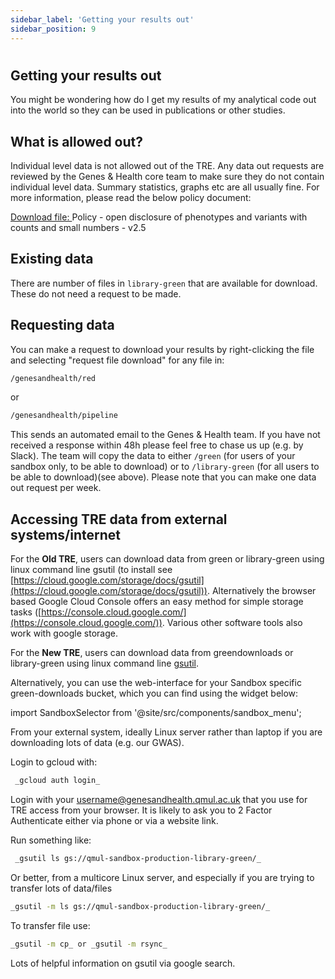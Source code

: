 ```yaml
---
sidebar_label: 'Getting your results out'
sidebar_position: 9
---
```


# 

## Getting your results out

You might be wondering how do I get my results of my analytical code 
out into the world so they can be used in publications or other studies. 

## What is allowed out?
Individual level data is not allowed out of the TRE. Any data out requests are reviewed by the Genes & Health core team to make sure they do not contain individual level data. Summary statistics, graphs etc are all usually fine. For more information, please read the below policy document:

[Download file: ](files/Policy_v2.5.pdf) Policy - open disclosure of phenotypes and variants with counts and small numbers - v2.5

## Existing data
There are number of files in `library-green` that are available for download. These do not need a request to be made.

## Requesting data
You can make a request to download your results by right-clicking the file and selecting "request file download" for any file in:

```bash
/genesandhealth/red
```
or

```bash
/genesandhealth/pipeline
```

 This sends an automated email to the Genes & Health team. If you have not received a response within 48h please feel free to chase us up (e.g. by Slack). The team will copy the data to either `/green` (for users of your sandbox only, to be able to download) or to `/library-green` (for all users to be able to download)(see above). Please note that you can make one data out request per week.

## Accessing TRE data from external systems/internet

For the __Old TRE__, users can download data from green or library-green using linux command line gsutil (to install see [https://cloud.google.com/storage/docs/gsutil](https://cloud.google.com/storage/docs/gsutil)). Alternatively the browser based Google Cloud Console offers an easy method for simple storage tasks ([https://console.cloud.google.com/](https://console.cloud.google.com/)). Various other software tools also work with google storage.

For the __New TRE__, users can download data from greendownloads or library-green using linux command line [gsutil](https://cloud.google.com/storage/docs/gsutil).

Alternatively, you can use the web-interface for your Sandbox specific green-downloads bucket, which you can find using the widget below:



import SandboxSelector from '@site/src/components/sandbox_menu';

<SandboxSelector />

From your external system, ideally Linux server rather than laptop if you are downloading lots of data (e.g. our GWAS).

Login to gcloud with:

```bash
 _gcloud auth login_
```

Login with your [username@genesandhealth.qmul.ac.uk](mailto:username@genesandhealth.qmul.ac.uk) that you use for TRE access from your browser. It is likely to ask you to 2 Factor Authenticate either via phone or via a website link.

Run something like:

```bash
 _gsutil ls gs://qmul-sandbox-production-library-green/_
```

Or better, from a multicore Linux server, and especially if you are trying to transfer lots of data/files

```bash
_gsutil -m ls gs://qmul-sandbox-production-library-green/_
```

To transfer file use:

```bash
_gsutil -m cp_ or _gsutil -m rsync_
```

Lots of helpful information on gsutil via google search.
